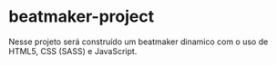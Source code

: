 # beatmaker-project
Nesse projeto será construído um beatmaker dinamico com o uso de HTML5, CSS (SASS) e JavaScript.
